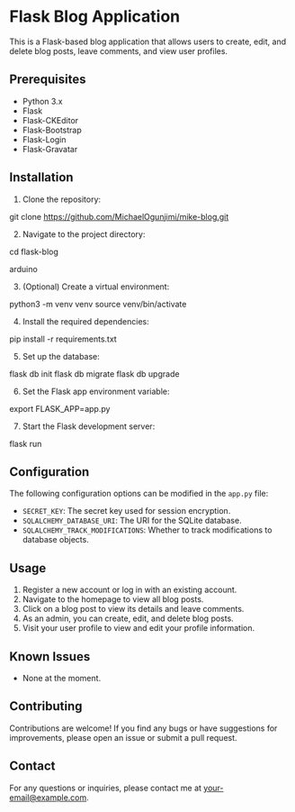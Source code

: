 

# Flask Blog Application

This is a Flask-based blog application that allows users to create, edit, and delete blog posts, leave comments, and view user profiles.

## Prerequisites

- Python 3.x
- Flask
- Flask-CKEditor
- Flask-Bootstrap
- Flask-Login
- Flask-Gravatar

## Installation

1. Clone the repository:

git clone https://github.com/MichaelOgunjimi/mike-blog.git



2. Navigate to the project directory:

cd flask-blog

arduino


3. (Optional) Create a virtual environment:

python3 -m venv venv
source venv/bin/activate



4. Install the required dependencies:

pip install -r requirements.txt


5. Set up the database:

flask db init
flask db migrate
flask db upgrade


6. Set the Flask app environment variable:

export FLASK_APP=app.py

7. Start the Flask development server:

flask run



## Configuration

The following configuration options can be modified in the `app.py` file:

- `SECRET_KEY`: The secret key used for session encryption.
- `SQLALCHEMY_DATABASE_URI`: The URI for the SQLite database.
- `SQLALCHEMY_TRACK_MODIFICATIONS`: Whether to track modifications to database objects.

## Usage

1. Register a new account or log in with an existing account.
2. Navigate to the homepage to view all blog posts.
3. Click on a blog post to view its details and leave comments.
4. As an admin, you can create, edit, and delete blog posts.
5. Visit your user profile to view and edit your profile information.

## Known Issues

- None at the moment.

## Contributing

Contributions are welcome! If you find any bugs or have suggestions for improvements, please open an issue or submit a pull request.

## Contact

For any questions or inquiries, please contact me at your-email@example.com.


